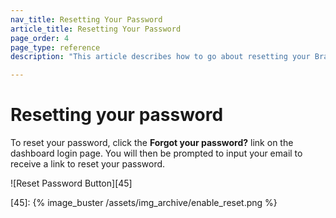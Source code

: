 ```yaml
---
nav_title: Resetting Your Password
article_title: Resetting Your Password
page_order: 4
page_type: reference
description: "This article describes how to go about resetting your Braze password."

---
```


# Resetting your password

To reset your password, click the **Forgot your password?** link on the dashboard login page. You will then be prompted to input your email to receive a link to reset your password.

![Reset Password Button][45]

[45]: {% image_buster /assets/img_archive/enable_reset.png %}
